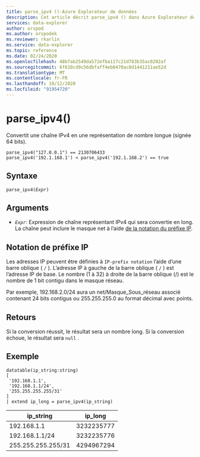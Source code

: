 ```yaml
---
title: parse_ipv4 ()-Azure Explorateur de données
description: Cet article décrit parse_ipv4 () dans Azure Explorateur de données.
services: data-explorer
author: orspod
ms.author: orspodek
ms.reviewer: rkarlin
ms.service: data-explorer
ms.topic: reference
ms.date: 02/24/2020
ms.openlocfilehash: 48bfab2549da572efba117c21d783b35ac0202af
ms.sourcegitcommit: 6f610cd9c56dbfaff4eb0470ac0d1441211ae52d
ms.translationtype: MT
ms.contentlocale: fr-FR
ms.lasthandoff: 10/12/2020
ms.locfileid: "91954720"
---
```

# <a name="parse_ipv4"></a>parse_ipv4()

Convertit une chaîne IPv4 en une représentation de nombre longue (signée 64 bits).

```kusto
parse_ipv4("127.0.0.1") == 2130706433
parse_ipv4('192.1.168.1') < parse_ipv4('192.1.168.2') == true
```

## <a name="syntax"></a>Syntaxe

`parse_ipv4(`*`Expr`*`)`

## <a name="arguments"></a>Arguments

* *`Expr`*: Expression de chaîne représentant IPv4 qui sera convertie en long. La chaîne peut inclure le masque net à l’aide [de la notation du préfixe IP](#ip-prefix-notation).

## <a name="ip-prefix-notation"></a>Notation de préfixe IP

Les adresses IP peuvent être définies à `IP-prefix notation` l’aide d’une barre oblique ( `/` ).
L’adresse IP à gauche de la barre oblique ( `/` ) est l’adresse IP de base. Le nombre (1 à 32) à droite de la barre oblique (/) est le nombre de 1 bit contigu dans le masque réseau.

Par exemple, 192.168.2.0/24 aura un net/Masque_Sous_réseau associé contenant 24 bits contigus ou 255.255.255.0 au format décimal avec points.

## <a name="returns"></a>Retours

Si la conversion réussit, le résultat sera un nombre long.
Si la conversion échoue, le résultat sera `null` .
 
## <a name="example"></a>Exemple

<!-- csl: https://help.kusto.windows.net/Samples -->
```kusto
datatable(ip_string:string)
[
 '192.168.1.1',
 '192.168.1.1/24',
 '255.255.255.255/31'
]
| extend ip_long = parse_ipv4(ip_string)
```

|ip_string|ip_long|
|---|---|
|192.168.1.1|3232235777|
|192.168.1.1/24|3232235776|
|255.255.255.255/31|4294967294|
